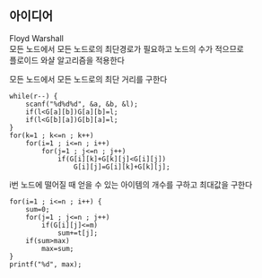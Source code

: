 ## 아이디어
Floyd Warshall  
모든 노드에서 모든 노드로의 최단경로가 필요하고 노드의 수가 적으므로  
플로이드 와샬 알고리즘을 적용한다  
  
모든 노드에서 모든 노드로의 최단 거리를 구한다
```
while(r--) {
	scanf("%d%d%d", &a, &b, &l);
	if(l<G[a][b])G[a][b]=l;
	if(l<G[b][a])G[b][a]=l;
}
for(k=1 ; k<=n ; k++)
	for(i=1 ; i<=n ; i++)
		for(j=1 ; j<=n ; j++)
			if(G[i][k]+G[k][j]<G[i][j])
				G[i][j]=G[i][k]+G[k][j];
```
i번 노드에 떨어질 때 얻을 수 있는 아이템의 개수를 구하고 최대값을 구한다
```
for(i=1 ; i<=n ; i++) {
	sum=0;
	for(j=1 ; j<=n ; j++)
		if(G[i][j]<=m)
			sum+=t[j];
	if(sum>max)
		max=sum;
}
printf("%d", max);
```
